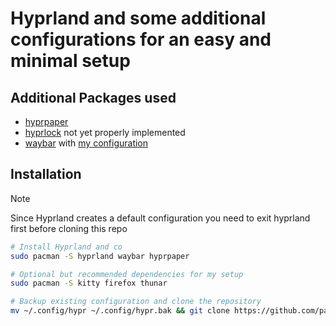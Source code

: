 # Hyprland and some additional configurations for an easy and minimal setup

## Additional Packages used

- [hyprpaper](https://github.com/hyprwm/hyprpaper)
- [hyprlock](https://github.com/hyprwm/hyprlock) not yet properly implemented
- [waybar](https://github.com/Alexays/Waybar) with [my configuration](https://github.com/paulbknhs/waybar)

## Installation

> [!NOTE]
> Since Hyprland creates a default configuration you need to exit hyprland first before cloning this repo

```bash
# Install Hyprland and co
sudo pacman -S hyprland waybar hyprpaper

# Optional but recommended dependencies for my setup
sudo pacman -S kitty firefox thunar

# Backup existing configuration and clone the repository
mv ~/.config/hypr ~/.config/hypr.bak && git clone https://github.com/paulbknhs/hypr ~/.config/hypr
```
